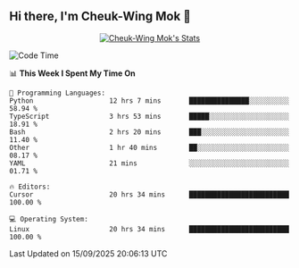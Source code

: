## Hi there, I'm Cheuk-Wing Mok 👋

<!--
**mozro0327/mozro0327** is a ✨ _special_ ✨ repository because its `README.md` (this file) appears on your GitHub profile.

Here are some ideas to get you started:

- 🔭 I’m currently working on ...
- 🌱 I’m currently learning ...
- 👯 I’m looking to collaborate on ...
- 🤔 I’m looking for help with ...
- 💬 Ask me about ...
- 📫 How to reach me: ...
- 😄 Pronouns: ...
- ⚡ Fun fact: ...
-->

<p align="center">
  <a href="https://github.com/mozro0327" class="rich-diff-level-one">
    <img src="https://github-readme-stats.vercel.app/api?username=mozro0327&title_color=333&text_color=777" alt="Cheuk-Wing Mok's Stats" >
    <!-- &hide=issues
    <img src="https://github-readme-stats.vercel.app/api?username=mozro0327&hide=issues&title_color=333&text_color=777" alt="Cheuk-Wing Mok's Stats" >
    -->
  </a>
</p>

<!--START_SECTION:waka-->
![Code Time](http://img.shields.io/badge/Code%20Time-3%2C843%20hrs%2049%20mins-blue)

📊 **This Week I Spent My Time On** 

```text
💬 Programming Languages: 
Python                   12 hrs 7 mins       ███████████████░░░░░░░░░░   58.94 % 
TypeScript               3 hrs 53 mins       █████░░░░░░░░░░░░░░░░░░░░   18.91 % 
Bash                     2 hrs 20 mins       ███░░░░░░░░░░░░░░░░░░░░░░   11.40 % 
Other                    1 hr 40 mins        ██░░░░░░░░░░░░░░░░░░░░░░░   08.17 % 
YAML                     21 mins             ░░░░░░░░░░░░░░░░░░░░░░░░░   01.71 % 

🔥 Editors: 
Cursor                   20 hrs 34 mins      █████████████████████████   100.00 % 

💻 Operating System: 
Linux                    20 hrs 34 mins      █████████████████████████   100.00 % 
```


 Last Updated on 15/09/2025 20:06:13 UTC
<!--END_SECTION:waka-->
